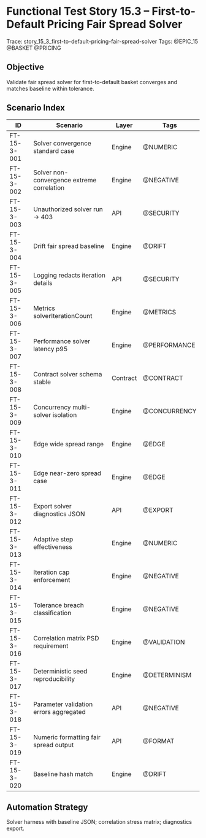# Functional Test Story 15.3 – First-to-Default Pricing Fair Spread Solver

Trace: story_15_3_first-to-default-pricing-fair-spread-solver
Tags: @EPIC_15 @BASKET @PRICING

## Objective
Validate fair spread solver for first-to-default basket converges and matches baseline within tolerance.

## Scenario Index
| ID | Scenario | Layer | Tags |
|----|----------|-------|------|
| FT-15-3-001 | Solver convergence standard case | Engine | @NUMERIC |
| FT-15-3-002 | Solver non-convergence extreme correlation | Engine | @NEGATIVE |
| FT-15-3-003 | Unauthorized solver run -> 403 | API | @SECURITY |
| FT-15-3-004 | Drift fair spread baseline | Engine | @DRIFT |
| FT-15-3-005 | Logging redacts iteration details | API | @SECURITY |
| FT-15-3-006 | Metrics solverIterationCount | Engine | @METRICS |
| FT-15-3-007 | Performance solver latency p95 | Engine | @PERFORMANCE |
| FT-15-3-008 | Contract solver schema stable | Contract | @CONTRACT |
| FT-15-3-009 | Concurrency multi-solver isolation | Engine | @CONCURRENCY |
| FT-15-3-010 | Edge wide spread range | Engine | @EDGE |
| FT-15-3-011 | Edge near-zero spread case | Engine | @EDGE |
| FT-15-3-012 | Export solver diagnostics JSON | API | @EXPORT |
| FT-15-3-013 | Adaptive step effectiveness | Engine | @NUMERIC |
| FT-15-3-014 | Iteration cap enforcement | Engine | @NEGATIVE |
| FT-15-3-015 | Tolerance breach classification | Engine | @NEGATIVE |
| FT-15-3-016 | Correlation matrix PSD requirement | Engine | @VALIDATION |
| FT-15-3-017 | Deterministic seed reproducibility | Engine | @DETERMINISM |
| FT-15-3-018 | Parameter validation errors aggregated | API | @NEGATIVE |
| FT-15-3-019 | Numeric formatting fair spread output | API | @FORMAT |
| FT-15-3-020 | Baseline hash match | Engine | @DRIFT |

## Automation Strategy
Solver harness with baseline JSON; correlation stress matrix; diagnostics export.
